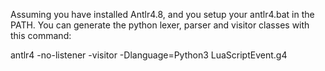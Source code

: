 Assuming you have installed Antlr4.8, and you setup your antlr4.bat in the PATH.
You can generate the python lexer, parser and visitor classes with this command:

antlr4 -no-listener -visitor -Dlanguage=Python3 LuaScriptEvent.g4